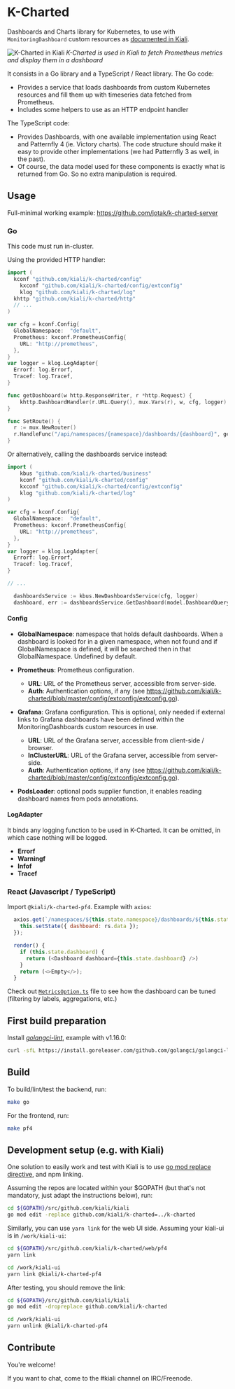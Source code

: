# K-Charted

Dashboards and Charts library for Kubernetes, to use with `MonitoringDashboard` custom resources as [documented in Kiali](https://www.kiali.io/documentation/runtimes-monitoring/#_create_new_dashboards).

![K-Charted in Kiali](https://i.imgur.com/za2jMS2.png)
*K-Charted is used in Kiali to fetch Prometheus metrics and display them in a dashboard*

It consists in a Go library and a TypeScript / React library.
The Go code:

- Provides a service that loads dashboards from custom Kubernetes resources and fill them up with timeseries data fetched from Prometheus.
- Includes some helpers to use as an HTTP endpoint handler

The TypeScript code:

- Provides Dashboards, with one available implementation using React and Patternfly 4 (ie. Victory charts). The code structure should make it easy to provide other implementations (we had Patternfly 3 as well, in the past).
- Of course, the data model used for these components is exactly what is returned from Go. So no extra manipulation is required.

## Usage

Full-minimal working example: https://github.com/jotak/k-charted-server

### Go

This code must run in-cluster.

Using the provided HTTP handler:

```go
import (
  kconf "github.com/kiali/k-charted/config"
	kxconf "github.com/kiali/k-charted/config/extconfig"
	klog "github.com/kiali/k-charted/log"
  khttp "github.com/kiali/k-charted/http"
  // ...
)

var cfg = kconf.Config{
  GlobalNamespace:  "default",
  Prometheus: kxconf.PrometheusConfig{
    URL: "http://prometheus",
  },
}
var logger = klog.LogAdapter{
  Errorf: log.Errorf,
  Tracef: log.Tracef,
}

func getDashboard(w http.ResponseWriter, r *http.Request) {
	khttp.DashboardHandler(r.URL.Query(), mux.Vars(r), w, cfg, logger)
}

func SetRoute() {
  r := mux.NewRouter()
  r.HandleFunc("/api/namespaces/{namespace}/dashboards/{dashboard}", getDashboard)
}
```

Or alternatively, calling the dashboards service instead:

```go
import (
	kbus "github.com/kiali/k-charted/business"
	kconf "github.com/kiali/k-charted/config"
	kxconf "github.com/kiali/k-charted/config/extconfig"
	klog "github.com/kiali/k-charted/log"
)

var cfg = kconf.Config{
  GlobalNamespace:  "default",
  Prometheus: kxconf.PrometheusConfig{
    URL: "http://prometheus",
  },
}
var logger = klog.LogAdapter{
  Errorf: log.Errorf,
  Tracef: log.Tracef,
}

// ...

  dashboardsService := kbus.NewDashboardsService(cfg, logger)
  dashboard, err := dashboardsService.GetDashboard(model.DashboardQuery{Namespace: "my-namespace"}, "my-dashboard-name")
```

#### Config

- **GlobalNamespace**: namespace that holds default dashboards. When a dashboard is looked for in a given namespace, when not found and if GlobalNamespace is defined, it will be searched then in that GlobalNamespace. Undefined by default.

- **Prometheus**: Prometheus configuration.
  - **URL**: URL of the Prometheus server, accessible from server-side.
  - **Auth**: Authentication options, if any (see https://github.com/kiali/k-charted/blob/master/config/extconfig/extconfig.go).

- **Grafana**: Grafana configuration. This is optional, only needed if external links to Grafana dashboards have been defined within the MonitoringDashboards custom resources in use.
  - **URL**: URL of the Grafana server, accessible from client-side / browser.
  - **InClusterURL**: URL of the Grafana server, accessible from server-side.
  - **Auth**: Authentication options, if any (see https://github.com/kiali/k-charted/blob/master/config/extconfig/extconfig.go).

- **PodsLoader**: optional pods supplier function, it enables reading dashboard names from pods annotations.

#### LogAdapter

It binds any logging function to be used in K-Charted. It can be omitted, in which case nothing will be logged.

- **Errorf**
- **Warningf**
- **Infof**
- **Tracef**

### React (Javascript / TypeScript)

Import `@kiali/k-charted-pf4`. Example with `axios`:

```javascript
  axios.get(`/namespaces/${this.state.namespace}/dashboards/${this.state.dashboardName}`).then(rs => {
    this.setState({ dashboard: rs.data });
  });

  render() {
    if (this.state.dashboard) {
      return (<Dashboard dashboard={this.state.dashboard} />)
    }
    return (<>Empty</>);
  }
```

Check out [`MetricsOption.ts`](https://github.com/kiali/k-charted/blob/master/web/common/types/MetricsOptions.ts) file to see how the dashboard can be tuned (filtering by labels, aggregations, etc.)

## First build preparation

Install [*golangci-lint*](https://github.com/golangci/golangci-lint), example with v1.16.0:

```bash
curl -sfL https://install.goreleaser.com/github.com/golangci/golangci-lint.sh | sh -s -- -b $(go env GOPATH)/bin v1.16.0
```

## Build

To build/lint/test the backend, run:

```bash
make go
```

For the frontend, run:

```bash
make pf4
```

## Development setup (e.g. with Kiali)

One solution to easily work and test with Kiali is to use [go mod replace directive](https://github.com/golang/go/wiki/Modules#when-should-i-use-the-replace-directive), and npm linking.

Assuming the repos are located within your $GOPATH (but that's not mandatory, just adapt the instructions below), run:

```bash
cd ${GOPATH}/src/github.com/kiali/kiali
go mod edit -replace github.com/kiali/k-charted=../k-charted
```

Similarly, you can use `yarn link` for the web UI side. Assuming your kiali-ui is in `/work/kiali-ui`:

```bash
cd ${GOPATH}/src/github.com/kiali/k-charted/web/pf4
yarn link

cd /work/kiali-ui
yarn link @kiali/k-charted-pf4
```

After testing, you should remove the link:

```bash
cd ${GOPATH}/src/github.com/kiali/kiali
go mod edit -dropreplace github.com/kiali/k-charted

cd /work/kiali-ui
yarn unlink @kiali/k-charted-pf4
```

## Contribute

You're welcome!

If you want to chat, come to the #kiali channel on IRC/Freenode.
